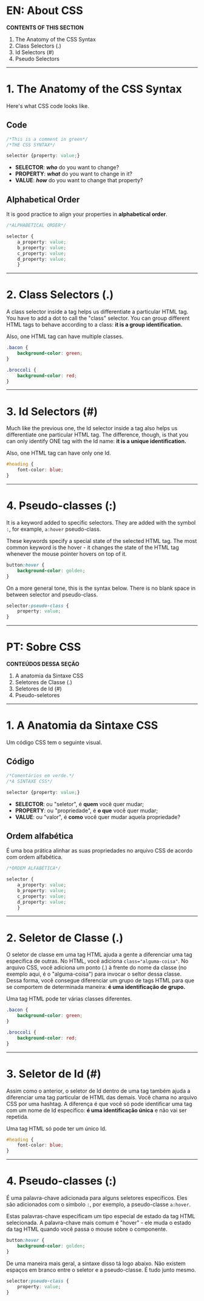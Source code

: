 # EN: About CSS

**CONTENTS OF THIS SECTION**
1. The Anatomy of the CSS Syntax
2. Class Selectors (.)
3. Id Selectors (#)
4. Pseudo Selectors

---

# 1. The Anatomy of the CSS Syntax

Here's what CSS code looks like.

## Code

```css
/*This is a comment in green*/
/*THE CSS SYNTAX*/

selector {property: value;}
```

- **SELECTOR**: **_who_** do you want to change?
- **PROPERTY**: **_what_** do you want to change in it?
- **VALUE**: **_how_** do you want to change that property?

## Alphabetical Order 

It is good practice to align your properties in **alphabetical order**.

```css
/*ALPHABETICAL ORDER*/

selector {
    a_property: value;
    b_property: value;
    c_property: value;
    d_property: value;
    }
```

---
# 2. Class Selectors (.)

A class selector inside a tag helps us differentiate a particular HTML tag. You have to add a dot to call the "class" selector. You can group different HTML tags to behave according to a class: **it is a group identification.**

Also, one HTML tag can have multiple classes.

```css
.bacon {
    background-color: green;
}

.broccoli {
    background-color: red;
}
```
---
# 3. Id Selectors (#)
Much like the previous one, the Id selector inside a tag also helps us differentiate one particular HTML tag. The difference, though, is that you can only identify ONE tag with the Id name: **it is a unique identification.**

Also, one HTML tag can have only one Id.

```css
#heading {
    font-color: blue;
}
```
---
# 4. Pseudo-classes (:)
It is a keyword added to specific selectors. They are added with the symbol ```:```, for example, ```a:hover``` pseudo-class.

These keywords specify a special state of the selected HTML tag. The most common keyword is the hover - it changes the state of the HTML tag whenever the mouse pointer hovers on top of it.

```css
button:hover {
    background-color: golden;
}
```
On a more general tone, this is the syntax below. There is no blank space in between selector and pseudo-class.

```css
selector:pseudo-class {
    property: value;
}
```

---
# PT: Sobre CSS

**CONTEÚDOS DESSA SEÇÃO**
1. A anatomia da Sintaxe CSS
2. Seletores de Classe (.)
3. Seletores de Id (#)
4. Pseudo-seletores
---

# 1. A Anatomia da Sintaxe CSS

Um código CSS tem o seguinte visual.

## Código

```css
/*Comentários em verde.*/
/*A SINTAXE CSS*/

selector {property: value;}
```

- **SELECTOR**: ou "seletor", é **quem** você quer mudar;
- **PROPERTY**: ou "propriedade", é **o que** você quer mudar;
- **VALUE**: ou "valor", é **como** você quer mudar aquela propriedade?

## Ordem alfabética

É uma boa prática alinhar as suas propriedades no arquivo CSS de acordo com ordem alfabética.


```css
/*ORDEM ALFABÉTICA*/

selector {
    a_property: value;
    b_property: value;
    c_property: value;
    d_property: value;
    }
```

---
# 2. Seletor de Classe (.)

O seletor de classe em uma tag HTML ajuda a gente a diferenciar uma tag específica de outras. No HTML, você adiciona ```class="alguma-coisa"```. No arquivo CSS, você adiciona um ponto (.) à frente do nome da classe (no exemplo aqui, é o "alguma-coisa") para invocar o seltor dessa classe. Dessa forma, você consegue diferenciar um grupo de tags HTML para que se comportem de determinada maneira: **é uma identificação de grupo.**

Uma tag HTML pode ter várias classes diferentes. 

```css
.bacon {
    background-color: green;
}

.broccoli {
    background-color: red;
}
```
---
# 3. Seletor de Id (#)

Assim como o anterior, o seletor de Id dentro de uma tag também ajuda a diferenciar uma tag particular de HTML das demais. Você chama no arquivo CSS por uma hashtag. A diferença é que você só pode identificar uma tag com um nome de Id específico: **é uma identificação única** e não vai ser repetida. 

Uma tag HTML só pode ter um único Id.

```css
#heading {
    font-color: blue;
}
```

---
# 4. Pseudo-classes (:)

É uma palavra-chave adicionada para alguns seletores específicos. Eles são adicionados com o símbolo ```:```, por exemplo, a pseudo-classe ```a:hover```.

Estas palavras-chave especificam um tipo especial de estado da tag HTML selecionada. A palavra-chave mais comum é "hover" - ele muda o estado da tag HTML quando você passa o mouse sobre o componente. 

```css
button:hover {
    background-color: golden;
}
```

De uma maneira mais geral, a sintaxe disso tá logo abaixo. Não existem espaços em branco entre o seletor e a pseudo-classe. É tudo junto mesmo.

```css
selector:pseudo-class {
    property: value;
}
```

